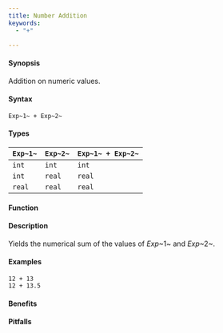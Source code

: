 ```yaml
---
title: Number Addition
keywords:
  - "+"

---
```


#### Synopsis

Addition on numeric values.

#### Syntax

`Exp~1~ + Exp~2~`

#### Types


| `Exp~1~`  |  `Exp~2~` | `Exp~1~ + Exp~2~`  |
| --- | --- | --- |
| `int`      |  `int`     | `int`                 |
| `int`      |  `real`    | `real`                |
| `real`     |  `real`    | `real`                |


#### Function

#### Description

Yields the numerical sum of the values of _Exp_~1~ and _Exp_~2~.

#### Examples

```rascal-shell
12 + 13
12 + 13.5
```

#### Benefits

#### Pitfalls

